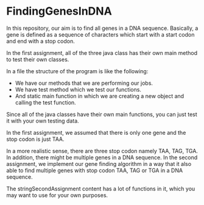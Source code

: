# FindingGenesInDNA

In this repository, our aim is to find all genes in a DNA sequence. Basically, a gene is defined as a sequence of characters which start with a start codon and end with a stop codon. 

In the first assignment, all of the three java class has their own main method to test their own classes.

In a file the structure of the program is like the following:

* We have our methods that we are performing our jobs.
* We have test method which we test our functions.
* And static main function in which we are creating a new object and calling the test function.

Since all of the java classes have their own main functions, you can just test it with your own testing data.

In the first assignment, we assumed that there is only one gene and the stop codon is just TAA.

In a more realistic sense, there are three stop codon namely TAA, TAG, TGA. In addition, there might be multiple genes in a DNA sequence. In the second assignment, we implement our gene finding algorithm in a way that it also able to find multiple genes with stop codon TAA, TAG or TGA in a DNA sequence. 

The stringSecondAssignment content has a lot of functions in it, which you may want to use for your own purposes.

